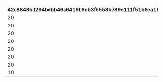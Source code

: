 |42c8848bd294bdbb46a6419b6cb3f6558b789e111f51b6ea18f694aefa6d46e0|bd028c5f9785155821309b3bdfee3a045aa55fcb303d29f73e06400a6e609016|dfd97564ee06476274f7a31d61e7920a1f7bbdd4d099ee660060bd520ea11ca6|51998f473ce993517811e5d01abdabae1d8551af6325f4187ca0971949e7c8d8|9ba9a334d210cc82b7faf7caf7f4c1fe7c2f71a817d60bb4abb6d1cdbeca99c3|914e85dfad8f8e76dd08e182d6f9f0b5a65d4e7e1c414de3e40dc092342bad34|f66d98c0028a57660bdfe53fdde000ad81186b0f24c672a794753503c3bfddad|27ac03d5da9888ebd0faa6082c47a6a9181e4772f2cbeea9bcd2f74dedb56276|754ef5269627bcf98888138a6309dce7bfd6c6327ba477328dbfba51c98210ce|2f2428592fcb72d982f0eb0c4624938d039344dbe9f68018990bee4c8fa4700a|61377643c52cb1f87fef865ef9e3edc7ed58c91688b52758b0ed3c2b94a811aa|7e87ac74ed5eace7fd7e5e8023390ba689c0df1bb4cd2cf6b47e7b99803476fb|dfe921ea90c7be4c3d1588fe43e0cb25613742fec0243e2e3724ebd3e5b60d19|70e81fa1e3672bc25abcc304e834df5c46cfa7ba4d6a91cd158d0d661d521472|f3af5a41ee9c99be6800d8c67a7c75c1da37fae61cd5f92fe11f70a605311a4c|fcde2d6a565aae6c943bf358acd49272034ecd4834dac0323c188b2a8034acaf|
| --- | --- | --- | --- | --- | --- | --- | --- | --- | --- | --- | --- | --- | --- | --- | --- |
|20|0|94002|625000|23001|2|3001|0|12|2|8|20|0|91002|500|20004|
|20|0|94002|625000|23001|2|3002|0|12|2|8|20|0|91002|500|20004|
|20|0|94002|625000|23001|2|3003|0|12|2|8|20|0|91002|500|20004|
|20|0|94002|625000|23001|2|3004|0|12|2|8|20|0|91002|500|20004|
|20|2|94002|1250000|23001|2|3005|21901|12|2|8|20|1|91002|1000|20004|
|20|0|94002|625000|23001|2|3006|0|12|2|8|20|0|91002|500|20004|
|20|0|94002|625000|23001|2|3007|0|12|2|8|20|0|91002|500|20004|
|10|2|94002|5000000|23001|2|3008|21951|12|2|8|50|1|91002|1500|20005|